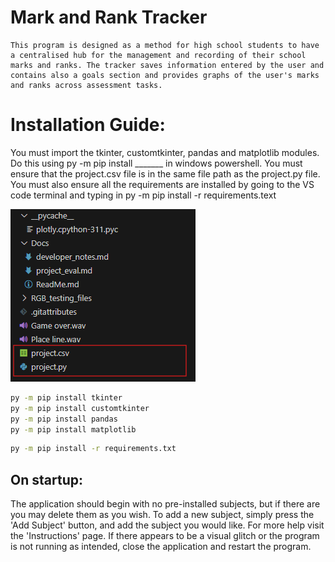 # Mark and Rank Tracker
    This program is designed as a method for high school students to have a centralised hub for the management and recording of their school marks and ranks. The tracker saves information entered by the user and contains also a goals section and provides graphs of the user's marks and ranks across assessment tasks.
# Installation Guide:
You must import the tkinter, customtkinter, pandas and matplotlib modules. Do this using py -m pip install _______ in windows powershell. You must ensure that
the project.csv file is in the same file path as the project.py file. You must also ensure all the requirements are installed by going to the VS code terminal and typing in py -m pip install -r requirements.text

![alt text](../documentation_pics/documentation_pic1.png)
```bash
py -m pip install tkinter
py -m pip install customtkinter
py -m pip install pandas
py -m pip install matplotlib
```
```bash
py -m pip install -r requirements.txt
```

## On startup:
The application should begin with no pre-installed subjects, but if there are you may delete them as you wish. To add a new subject, simply press the 'Add Subject' button, and add the subject you would like. For more help visit the 'Instructions' page.
If there appears to be a visual glitch or the program is not running as intended, close the application and restart the program.

